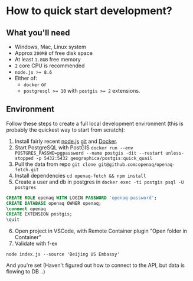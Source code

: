 How to quick start development?
=================================

What you'll need
------------------

* Windows, Mac, Linux system
* Approx `200MB` of free disk space
* At least `1.8GB` free memory
* `2` core CPU is recommended
* `node.js >= 8.6`
* Either of:
  * `docker` or
  * `postgresql >= 10` with `postgis >= 2` extensions.

Environment
-------------

Follow these steps to create a full local development environment (this is probably the quickest way to start from scratch):

1. Install fairly recent [node.js](https://nodejs.org/en/download/) [git](https://git-scm.com/book/en/v2/Getting-Started-Installing-Git) and [Docker](https://docs.docker.com/install/).
2. Start PostgreSQL with PostGIS `docker run --env POSTGRES_PASSWD=pgpassword --name postgis -dit --restart unless-stopped -p 5432:5432 geographica/postgis:quick_quail`
3. Pull the data from repo `git clone git@github.com:openaq/openaq-fetch.git`
4. Install dependencies `cd openaq-fetch && npm install`
5. Create a user and db in postgres in `docker exec -ti postgis psql -U postgres`
```sql
CREATE ROLE openaq WITH LOGIN PASSWORD 'openaq-password';
CREATE DATABASE openaq OWNER openaq;
\connect openaq
CREATE EXTENSION postgis;
\quit
```
6. Open project in VSCode, with Remote Container plugin "Open folder in Container"
7. Validate with f-ex  
```
node index.js --source 'Beijing US Embassy'
```
And you're set (Haven't figured out how to connect to the API, but data is flowing to DB ..)
